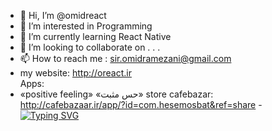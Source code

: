 - 👋 Hi, I’m @omidreact
- 👀 I’m interested in Programming
- 🌱 I’m currently learning React Native
- 💞️ I’m looking to collaborate on . . .
- 📫 How to reach me : sir.omidramezani@gmail.com
- my website: http://oreact.ir<br>
Apps:
- ‏«positive feeling» «حس مثبت» store cafebazar:
http://cafebazaar.ir/app/?id=com.hesemosbat&ref=share
-[![Typing SVG](https://readme-typing-svg.demolab.com?font=Fira+Code&size=15&pause=1000&color=FFA36F&width=435&lines=Enjoy+life+my+friends;Thanks+for+looking;Yours+sincerely%2C+omid+ramezani)](https://git.io/typing-svg)

<!---
omidreact/omidreact is a ✨ special ✨ repository because its  `README.md` (this file) appears on your GitHub profile.
You can click the Preview link to take a look at your changes.
--->
